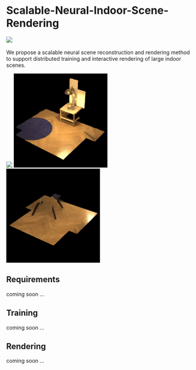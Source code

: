# Scalable-Neural-Indoor-Scene-Rendering

![](./pics/teaser.png)

We propose a scalable neural scene reconstruction and rendering method to support distributed training and interactive rendering of large indoor scenes.




<img src="./pics/table.gif" height="250"/> <img src="./pics/light.gif" height="250"/> <img src="./pics/floor.gif" height="250"/>

## Requirements

coming soon ...



## Training

coming soon ...



## Rendering

coming soon ...